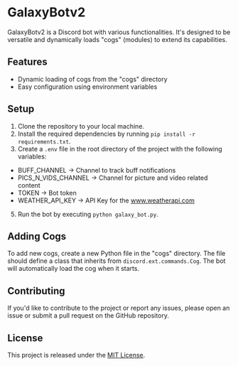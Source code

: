 # GalaxyBotv2

GalaxyBotv2 is a Discord bot with various functionalities. It's designed to be versatile and dynamically loads "cogs" (modules) to extend its capabilities.

## Features

- Dynamic loading of cogs from the "cogs" directory
- Easy configuration using environment variables

## Setup

1. Clone the repository to your local machine.
2. Install the required dependencies by running `pip install -r requirements.txt`.
3. Create a `.env` file in the root directory of the project with the following variables:
- BUFF_CHANNEL -> Channel to track buff notifications
- PICS_N_VIDS_CHANNEL -> Channel for picture and video related content
- TOKEN -> Bot token
- WEATHER_API_KEY -> API Key for the www.weatherapi.com
5. Run the bot by executing `python galaxy_bot.py`.

## Adding Cogs

To add new cogs, create a new Python file in the "cogs" directory. The file should define a class that inherits from `discord.ext.commands.Cog`. The bot will automatically load the cog when it starts.

## Contributing

If you'd like to contribute to the project or report any issues, please open an issue or submit a pull request on the GitHub repository.

## License

This project is released under the [MIT License](LICENSE).
